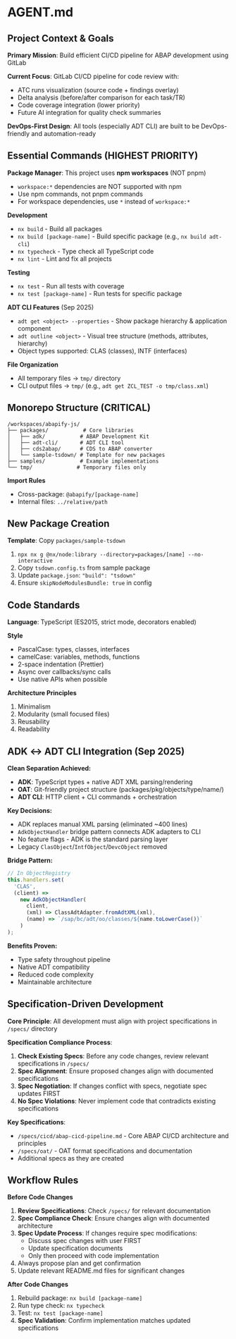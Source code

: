 # AGENT.md

## Project Context & Goals

**Primary Mission**: Build efficient CI/CD pipeline for ABAP development using GitLab

**Current Focus**: GitLab CI/CD pipeline for code review with:

- ATC runs visualization (source code + findings overlay)
- Delta analysis (before/after comparison for each task/TR)
- Code coverage integration (lower priority)
- Future AI integration for quality check summaries

**DevOps-First Design**: All tools (especially ADT CLI) are built to be DevOps-friendly and automation-ready

## Essential Commands (HIGHEST PRIORITY)

**Package Manager**: This project uses **npm workspaces** (NOT pnpm)

- `workspace:*` dependencies are NOT supported with npm
- Use npm commands, not pnpm commands
- For workspace dependencies, use `*` instead of `workspace:*`

**Development**

- `nx build` - Build all packages
- `nx build [package-name]` - Build specific package (e.g., `nx build adt-cli`)
- `nx typecheck` - Type check all TypeScript code
- `nx lint` - Lint and fix all projects

**Testing**

- `nx test` - Run all tests with coverage
- `nx test [package-name]` - Run tests for specific package

**ADT CLI Features** (Sep 2025)

- `adt get <object> --properties` - Show package hierarchy & application component
- `adt outline <object>` - Visual tree structure (methods, attributes, hierarchy)
- Object types supported: CLAS (classes), INTF (interfaces)

**File Organization**

- All temporary files → `tmp/` directory
- CLI output files → `tmp/` (e.g., `adt get ZCL_TEST -o tmp/class.xml`)

## Monorepo Structure (CRITICAL)

```
/workspaces/abapify-js/
├── packages/           # Core libraries
│   ├── adk/           # ABAP Development Kit
│   ├── adt-cli/       # ADT CLI tool
│   ├── cds2abap/      # CDS to ABAP converter
│   └── sample-tsdown/ # Template for new packages
├── samples/           # Example implementations
└── tmp/              # Temporary files only
```

**Import Rules**

- Cross-package: `@abapify/[package-name]`
- Internal files: `../relative/path`

## New Package Creation

**Template**: Copy `packages/sample-tsdown`

1. `npx nx g @nx/node:library --directory=packages/[name] --no-interactive`
2. Copy `tsdown.config.ts` from sample package
3. Update `package.json`: `"build": "tsdown"`
4. Ensure `skipNodeModulesBundle: true` in config

## Code Standards

**Language**: TypeScript (ES2015, strict mode, decorators enabled)

**Style**

- PascalCase: types, classes, interfaces
- camelCase: variables, methods, functions
- 2-space indentation (Prettier)
- Async over callbacks/sync calls
- Use native APIs when possible

**Architecture Principles**

1. Minimalism
2. Modularity (small focused files)
3. Reusability
4. Readability

## ADK ↔ ADT CLI Integration (Sep 2025)

**Clean Separation Achieved:**

- **ADK**: TypeScript types + native ADT XML parsing/rendering
- **OAT**: Git-friendly project structure (packages/pkg/objects/type/name/)
- **ADT CLI**: HTTP client + CLI commands + orchestration

**Key Decisions:**

- ADK replaces manual XML parsing (eliminated ~400 lines)
- `AdkObjectHandler` bridge pattern connects ADK adapters to CLI
- No feature flags - ADK is the standard parsing layer
- Legacy `ClasObject`/`IntfObject`/`DevcObject` removed

**Bridge Pattern:**

```typescript
// In ObjectRegistry
this.handlers.set(
  'CLAS',
  (client) =>
    new AdkObjectHandler(
      client,
      (xml) => ClassAdtAdapter.fromAdtXML(xml),
      (name) => `/sap/bc/adt/oo/classes/${name.toLowerCase()}`
    )
);
```

**Benefits Proven:**

- Type safety throughout pipeline
- Native ADT compatibility
- Reduced code complexity
- Maintainable architecture

## Specification-Driven Development

**Core Principle**: All development must align with project specifications in `/specs/` directory

**Specification Compliance Process**:

1. **Check Existing Specs**: Before any code changes, review relevant specifications in `/specs/`
2. **Spec Alignment**: Ensure proposed changes align with documented specifications
3. **Spec Negotiation**: If changes conflict with specs, negotiate spec updates FIRST
4. **No Spec Violations**: Never implement code that contradicts existing specifications

**Key Specifications**:

- `/specs/cicd/abap-cicd-pipeline.md` - Core ABAP CI/CD architecture and principles
- `/specs/oat/` - OAT format specifications and documentation
- Additional specs as they are created

## Workflow Rules

**Before Code Changes**

1. **Review Specifications**: Check `/specs/` for relevant documentation
2. **Spec Compliance Check**: Ensure changes align with documented architecture
3. **Spec Update Process**: If changes require spec modifications:
   - Discuss spec changes with user FIRST
   - Update specification documents
   - Only then proceed with code implementation
4. Always propose plan and get confirmation
5. Update relevant README.md files for significant changes

**After Code Changes**

1. Rebuild package: `nx build [package-name]`
2. Run type check: `nx typecheck`
3. Test: `nx test [package-name]`
4. **Spec Validation**: Confirm implementation matches updated specifications
